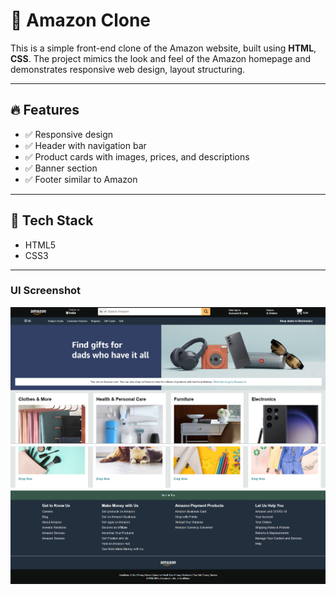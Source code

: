# 🛒 Amazon Clone

This is a simple front-end clone of the Amazon website, built using **HTML**, **CSS**. The project mimics the look and feel of the Amazon homepage and demonstrates responsive web design, layout structuring.

---

## 🔥 Features

- ✅ Responsive design
- ✅ Header with navigation bar
- ✅ Product cards with images, prices, and descriptions
- ✅ Banner section
- ✅ Footer similar to Amazon

---

## 🧰 Tech Stack

- HTML5
- CSS3
  
---
###  UI Screenshot

![Page 1](amazon1.png)
![Page 2](Amazon2.png)



